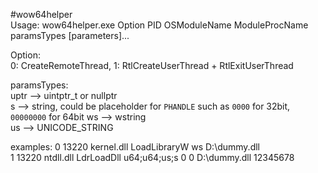 #wow64helper  
Usage: 
   wow64helper.exe Option PID OSModuleName ModuleProcName paramsTypes [parameters]...  
  
Option:  
   0: CreateRemoteThread, 1: RtlCreateUserThread + RtlExitUserThread  
  
paramsTypes:  
   uptr --> uintptr_t or nullptr  
   s -->     string, could be placeholder for ```PHANDLE``` such as ```0000``` for 32bit, ```00000000``` for 64bit
   ws -->   wstring  
   us -->    UNICODE_STRING  
  
examples:
   0 13220 kernel.dll LoadLibraryW ws D:\dummy.dll  
   1 13220 ntdll.dll LdrLoadDll u64;u64;us;s 0 0 D:\dummy.dll 12345678

